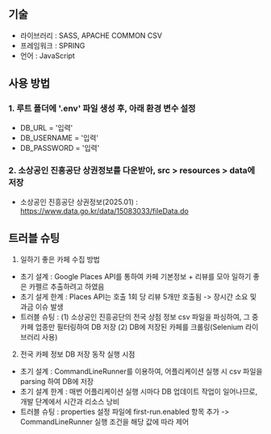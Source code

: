 ## 기술
- 라이브러리 : SASS, APACHE COMMON CSV
- 프레임워크 : SPRING
- 언어 : JavaScript

## 사용 방법
### 1. 루트 폴더에 '.env' 파일 생성 후, 아래 환경 변수 설정
- DB_URL = '입력'
- DB_USERNAME = '입력'
- DB_PASSWORD = '입력'

### 2. 소상공인 진흥공단 상권정보를 다운받아, src > resources > data에 저장
 - 소상공인 진흥공단 상권정보(2025.01) : https://www.data.go.kr/data/15083033/fileData.do


## 트러블 슈팅
1. 일하기 좋은 카페 수집 방법
 - 초기 설계 : Google Places API를 통하여 카페 기본정보 + 리뷰를 모아 일하기 좋은 카펠르 추출하려고 하였음
 - 초기 설게 한계 : Places API는 호출 1회 당 리뷰 5개만 호출됨 -> 장시간 소요 및 과금 이슈 발생
 - 트러블 슈팅 :
   (1) 소상공인 진흥공단의 전국 상점 정보 csv 파일을 파싱하여, 그 중 카페 업종만 필터링하여 DB 저장
   (2) DB에 저장된 카페를 크롤링(Selenium 라이브러리 사용)

2. 전국 카페 정보 DB 저장 동작 실행 시점
 - 초기 설계 : CommandLineRunner를 이용하여, 어플리케이션 실행 시 csv 파일을 parsing 하여 DB에 저장
 - 초기 설계 한계 : 매번 어플리케이션 실행 시마다 DB 업데이트 작업이 일어나므로, 개발 단계에서 시간과 리소스 낭비
 - 트러블 슈팅 : properties 설정 파일에 first-run.enabled 항목 추가 -> CommandLineRunner 실행 조건을 해당 값에 따라 제어
 